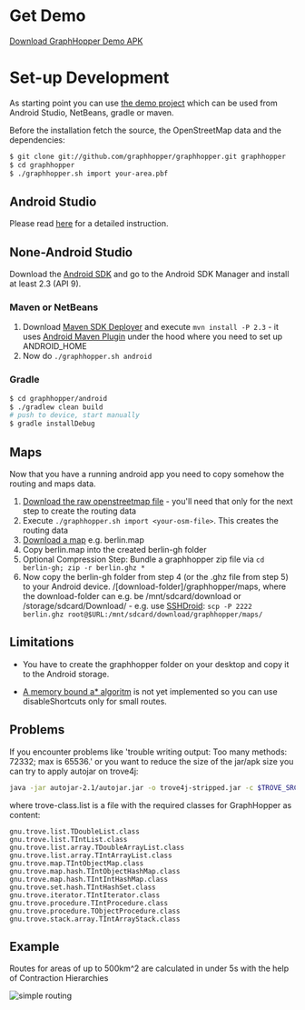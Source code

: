 # Get Demo

[Download GraphHopper Demo APK](http://graphhopper.com/#download)

# Set-up Development

As starting point you can use [the demo project](https://github.com/graphhopper/graphhopper/tree/master/android) 
which can be used from Android Studio, NetBeans, gradle or maven.

Before the installation fetch the source, the OpenStreetMap data and the dependencies:

```bash
$ git clone git://github.com/graphhopper/graphhopper.git graphhopper
$ cd graphhopper
$ ./graphhopper.sh import your-area.pbf
```

## Android Studio

Please read [here](./android-studio-setup.md) for a detailed instruction.

## None-Android Studio

Download the [Android SDK](http://developer.android.com/sdk/installing/index.html?pkg=tools) and 
go to the Android SDK Manager and install at least 2.3 (API 9).

### Maven or NetBeans
 1. Download [Maven SDK Deployer](https://github.com/mosabua/maven-android-sdk-deployer) and execute `mvn install -P 2.3` - it uses [Android Maven Plugin](http://code.google.com/p/maven-android-plugin/wiki/GettingStarted) under the hood where you need to set up ANDROID_HOME
 2. Now do `./graphhopper.sh android`

### Gradle

```bash
$ cd graphhopper/android
$ ./gradlew clean build
# push to device, start manually
$ gradle installDebug
```

## Maps

Now that you have a running android app you need to copy somehow the routing and maps data. 

 1. [Download the raw openstreetmap file](http://download.geofabrik.de/openstreetmap/) - you'll need that only for the next step to create the routing data
 2. Execute `./graphhopper.sh import <your-osm-file>`. This creates the routing data
 3. [Download a map](http://download.mapsforge.org/maps/) e.g. berlin.map
 4. Copy berlin.map into the created berlin-gh folder
 5. Optional Compression Step: Bundle a graphhopper zip file via `cd berlin-gh; zip -r berlin.ghz *`
 6. Now copy the berlin-gh folder from step 4 (or the .ghz file from step 5) to your Android device. /[download-folder]/graphhopper/maps, where the download-folder can e.g. be /mnt/sdcard/download or /storage/sdcard/Download/ - e.g. use [SSHDroid](https://play.google.com/store/apps/details?id=berserker.android.apps.sshdroid): `scp -P 2222 berlin.ghz root@$URL:/mnt/sdcard/download/graphhopper/maps/`

## Limitations

 * You have to create the graphhopper folder on your desktop and copy it to the Android storage.

 * [A memory bound a* algoritm](http://en.wikipedia.org/wiki/SMA*) is not yet implemented so you can use disableShortcuts only for small routes.

## Problems

If you encounter problems like 'trouble writing output: Too many methods: 72332; max is 65536.' or you 
want to reduce the size of the jar/apk size you can try to apply autojar on trove4j:

```bash
java -jar autojar-2.1/autojar.jar -o trove4j-stripped.jar -c $TROVE_SRC/target/classes @trove-class.list
```

where trove-class.list is a file with the required classes for GraphHopper as content:

```text
gnu.trove.list.TDoubleList.class
gnu.trove.list.TIntList.class
gnu.trove.list.array.TDoubleArrayList.class
gnu.trove.list.array.TIntArrayList.class
gnu.trove.map.TIntObjectMap.class
gnu.trove.map.hash.TIntObjectHashMap.class
gnu.trove.map.hash.TIntIntHashMap.class
gnu.trove.set.hash.TIntHashSet.class
gnu.trove.iterator.TIntIterator.class
gnu.trove.procedure.TIntProcedure.class
gnu.trove.procedure.TObjectProcedure.class
gnu.trove.stack.array.TIntArrayStack.class
```


## Example

Routes for areas of up to 500km^2 are calculated in under 5s with the help of Contraction Hierarchies

![simple routing](http://karussell.files.wordpress.com/2012/09/graphhopper-android.png)